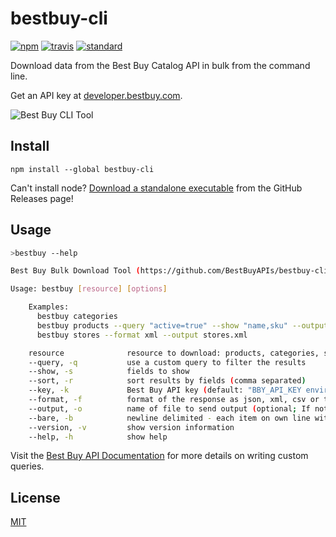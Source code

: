 # bestbuy-cli

[![npm][npm-image]][npm-url]
[![travis][travis-image]][travis-url]
[![standard][standard-image]][standard-url]

[npm-image]: https://img.shields.io/npm/v/bestbuy-cli.svg?style=flat-square
[npm-url]: https://www.npmjs.com/package/bestbuy-cli
[travis-image]: https://img.shields.io/travis/BestBuyAPIs/bestbuy-cli.svg?style=flat-square
[travis-url]: https://travis-ci.org/BestBuyAPIs/bestbuy-cli
[standard-image]: https://img.shields.io/badge/code%20style-standard-brightgreen.svg?style=flat-square
[standard-url]: http://npm.im/standard

Download data from the Best Buy Catalog API in bulk from the command line.

Get an API key at [developer.bestbuy.com](https://developer.bestbuy.com).

![Best Buy CLI Tool](https://cdn.rawgit.com/BestBuyAPIs/bestbuy-cli/master/images/download-all-stores.gif)

## Install

```
npm install --global bestbuy-cli
```

Can't install node? [Download a standalone executable](https://github.com/BestBuyAPIs/bestbuy-cli/releases) from the GitHub Releases page!

## Usage

```bash
>bestbuy --help

Best Buy Bulk Download Tool (https://github.com/BestBuyAPIs/bestbuy-cli)

Usage: bestbuy [resource] [options]

    Examples:
      bestbuy categories
      bestbuy products --query "active=true" --show "name,sku" --output products.json
      bestbuy stores --format xml --output stores.xml

    resource              resource to download: products, categories, stores
    --query, -q           use a custom query to filter the results
    --show, -s            fields to show
    --sort, -r            sort results by fields (comma separated)
    --key, -k             Best Buy API key (default: "BBY_API_KEY environment variable")
    --format, -f          format of the response as json, xml, csv or tsv (default: "json")
    --output, -o          name of file to send output (optional; If not present, out will go to stdout)
    --bare, -b            newline delimited - each item on own line without extra cruft (default: false)
    --version, -v         show version information
    --help, -h            show help

```
Visit the [Best Buy API Documentation](https://developer.bestbuy.com/documentation) for more details on writing custom queries.

## License

[MIT](LICENSE.md)
